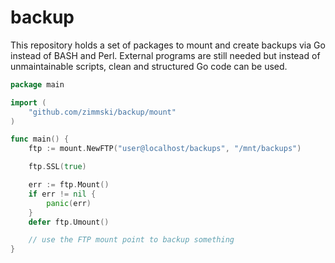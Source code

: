 # backup

This repository holds a set of packages to mount and create backups via Go instead of BASH and Perl. External programs are still needed but instead of unmaintainable scripts, clean and structured Go code can be used.

```go
package main

import (
	"github.com/zimmski/backup/mount"
)

func main() {
	ftp := mount.NewFTP("user@localhost/backups", "/mnt/backups")

	ftp.SSL(true)

	err := ftp.Mount()
	if err != nil {
		panic(err)
	}
	defer ftp.Umount()

	// use the FTP mount point to backup something
}
```
